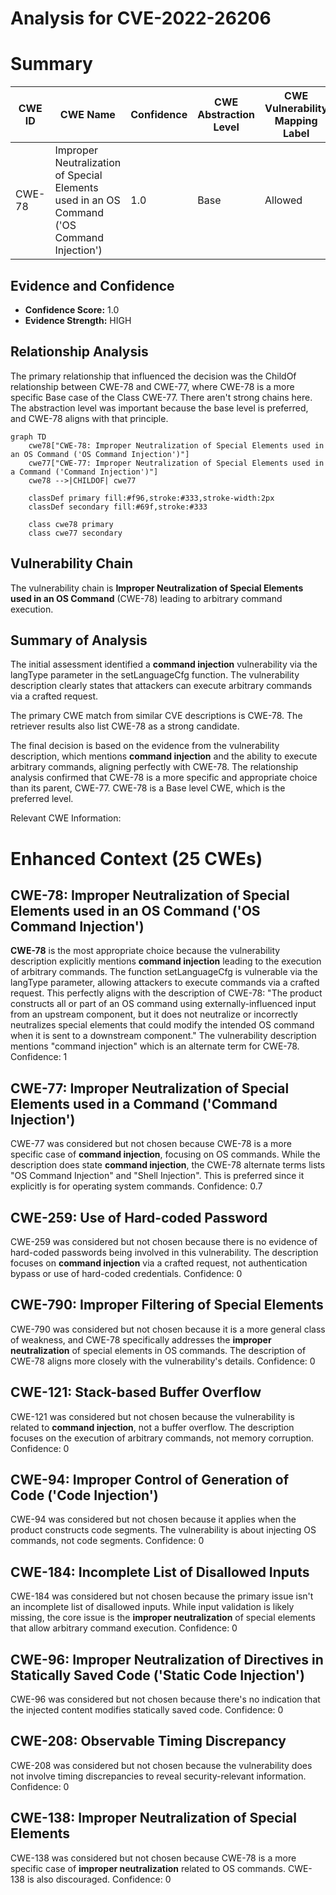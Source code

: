 # Analysis for CVE-2022-26206

# Summary
| CWE ID | CWE Name | Confidence | CWE Abstraction Level | CWE Vulnerability Mapping Label | CWE-Vulnerability Mapping Notes |
|---|---|---|---|---|---|
| CWE-78 | Improper Neutralization of Special Elements used in an OS Command ('OS Command Injection') | 1.0 | Base | Allowed | Primary CWE |

## Evidence and Confidence

*   **Confidence Score:** 1.0
*   **Evidence Strength:** HIGH

## Relationship Analysis
The primary relationship that influenced the decision was the ChildOf relationship between CWE-78 and CWE-77, where CWE-78 is a more specific Base case of the Class CWE-77. There aren't strong chains here. The abstraction level was important because the base level is preferred, and CWE-78 aligns with that principle.

```mermaid
graph TD
    cwe78["CWE-78: Improper Neutralization of Special Elements used in an OS Command ('OS Command Injection')"]
    cwe77["CWE-77: Improper Neutralization of Special Elements used in a Command ('Command Injection')"]
    cwe78 -->|CHILDOF| cwe77
    
    classDef primary fill:#f96,stroke:#333,stroke-width:2px
    classDef secondary fill:#69f,stroke:#333
    
    class cwe78 primary
    class cwe77 secondary
```

## Vulnerability Chain
The vulnerability chain is **Improper Neutralization of Special Elements used in an OS Command** (CWE-78) leading to arbitrary command execution.

## Summary of Analysis
The initial assessment identified a **command injection** vulnerability via the langType parameter in the setLanguageCfg function. The vulnerability description clearly states that attackers can execute arbitrary commands via a crafted request.

The primary CWE match from similar CVE descriptions is CWE-78. The retriever results also list CWE-78 as a strong candidate.

The final decision is based on the evidence from the vulnerability description, which mentions **command injection** and the ability to execute arbitrary commands, aligning perfectly with CWE-78. The relationship analysis confirmed that CWE-78 is a more specific and appropriate choice than its parent, CWE-77. CWE-78 is a Base level CWE, which is the preferred level.

Relevant CWE Information:

# Enhanced Context (25 CWEs)

## CWE-78: Improper Neutralization of Special Elements used in an OS Command ('OS Command Injection')
**CWE-78** is the most appropriate choice because the vulnerability description explicitly mentions **command injection** leading to the execution of arbitrary commands. The function setLanguageCfg is vulnerable via the langType parameter, allowing attackers to execute commands via a crafted request. This perfectly aligns with the description of CWE-78: "The product constructs all or part of an OS command using externally-influenced input from an upstream component, but it does not neutralize or incorrectly neutralizes special elements that could modify the intended OS command when it is sent to a downstream component."
The vulnerability description mentions "command injection" which is an alternate term for CWE-78.
Confidence: 1

## CWE-77: Improper Neutralization of Special Elements used in a Command ('Command Injection')
CWE-77 was considered but not chosen because CWE-78 is a more specific case of **command injection**, focusing on OS commands. While the description does state **command injection**, the CWE-78 alternate terms lists "OS Command Injection" and "Shell Injection". This is preferred since it explicitly is for operating system commands.
Confidence: 0.7

## CWE-259: Use of Hard-coded Password
CWE-259 was considered but not chosen because there is no evidence of hard-coded passwords being involved in this vulnerability. The description focuses on **command injection** via a crafted request, not authentication bypass or use of hard-coded credentials.
Confidence: 0

## CWE-790: Improper Filtering of Special Elements
CWE-790 was considered but not chosen because it is a more general class of weakness, and CWE-78 specifically addresses the **improper neutralization** of special elements in OS commands. The description of CWE-78 aligns more closely with the vulnerability's details.
Confidence: 0

## CWE-121: Stack-based Buffer Overflow
CWE-121 was considered but not chosen because the vulnerability is related to **command injection**, not a buffer overflow. The description focuses on the execution of arbitrary commands, not memory corruption.
Confidence: 0

## CWE-94: Improper Control of Generation of Code ('Code Injection')
CWE-94 was considered but not chosen because it applies when the product constructs code segments. The vulnerability is about injecting OS commands, not code segments.
Confidence: 0

## CWE-184: Incomplete List of Disallowed Inputs
CWE-184 was considered but not chosen because the primary issue isn't an incomplete list of disallowed inputs. While input validation is likely missing, the core issue is the **improper neutralization** of special elements that allow arbitrary command execution.
Confidence: 0

## CWE-96: Improper Neutralization of Directives in Statically Saved Code ('Static Code Injection')
CWE-96 was considered but not chosen because there's no indication that the injected content modifies statically saved code.
Confidence: 0

## CWE-208: Observable Timing Discrepancy
CWE-208 was considered but not chosen because the vulnerability does not involve timing discrepancies to reveal security-relevant information.
Confidence: 0

## CWE-138: Improper Neutralization of Special Elements
CWE-138 was considered but not chosen because CWE-78 is a more specific case of **improper neutralization** related to OS commands. CWE-138 is also discouraged.
Confidence: 0
